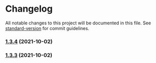 # Changelog

All notable changes to this project will be documented in this file. See [standard-version](https://github.com/conventional-changelog/standard-version) for commit guidelines.

### [1.3.4](https://github.com/sysfun-ai/dada/compare/v1.3.3...v1.3.4) (2021-10-02)

### [1.3.3](https://github.com/sysfun-ai/dada/compare/v1.3.2...v1.3.3) (2021-10-02)
